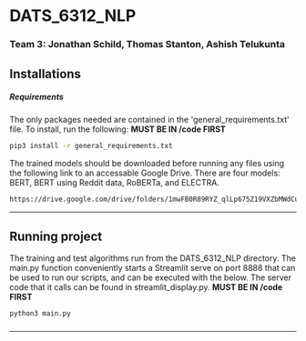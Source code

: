 # DATS_6312_NLP

### Team 3: Jonathan Schild, Thomas Stanton, Ashish Telukunta

## Installations

##### Requirements

The only packages needed are contained in the 'general_requirements.txt' file.
To install, run the following:
**MUST BE IN /code FIRST**

```bash
pip3 install -r general_requirements.txt
```

The trained models should be downloaded before running any files using the following link to an accessable Google Drive. There are four models: BERT, BERT using Reddit data, RoBERTa, and ELECTRA.

```bash
https://drive.google.com/drive/folders/1mwFB0R89RYZ_qlLp675Z19VXZbMWdCuK?usp=sharing
```

---

## Running project

The training and test algorithms run from the DATS_6312_NLP directory. The main.py function conveniently starts a Streamlit serve on port 8888 that can be used to run our scripts, and can be executed with the below. The server code that it calls can be found in streamlit_display.py.
**MUST BE IN /code FIRST**

```bash
python3 main.py
```

###

---
